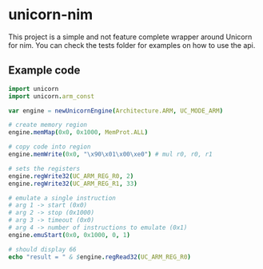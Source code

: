 # unicorn-nim
This project is a simple and not feature complete wrapper around Unicorn for nim. You can check the tests
folder for examples on how to use the api.

## Example code

```nim
import unicorn
import unicorn.arm_const

var engine = newUnicornEngine(Architecture.ARM, UC_MODE_ARM)

# create memory region
engine.memMap(0x0, 0x1000, MemProt.ALL)

# copy code into region
engine.memWrite(0x0, "\x90\x01\x00\xe0") # mul r0, r0, r1

# sets the registers
engine.regWrite32(UC_ARM_REG_R0, 2)
engine.regWrite32(UC_ARM_REG_R1, 33)

# emulate a single instruction
# arg 1 -> start (0x0)
# arg 2 -> stop (0x1000)
# arg 3 -> timeout (0x0)
# arg 4 -> number of instructions to emulate (0x1)
engine.emuStart(0x0, 0x1000, 0, 1)

# should display 66
echo "result = " & $engine.regRead32(UC_ARM_REG_R0)
```